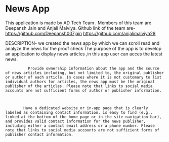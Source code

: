 # News App


This application is made by AD Tech Team . Members of this team are Deepansh Jain and Anjali Malviya.
Github link of the team are- https://github.com/Deepansh007jain
                             https://github.com/anjalimalviya28



DESCRIPTION- we created the news app by which we can scroll read and analyze the news for the proof check
             The purpose of the app is to develop an application to display news articles ,in this app user can acces the latest news.


             
              Provide ownership information about the app and the source of news articles including, but not limited to, the original publisher or author of each article. In cases where it is not customary to list individual authors for articles, the news app must be the original publisher of the articles. Please note that links to social media accounts are not sufficient forms of author or publisher information. 



            Have a dedicated website or in-app page that is clearly labeled as containing contact information, is easy to find (e.g., linked at the bottom of the home page or in the site navigation bar), and provides valid contact information for the news publisher, including either a contact email address or a phone number. Please note that links to social media accounts are not sufficient forms of publisher contact information. 




